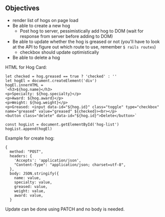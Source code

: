 

## Objectives
* render list of hogs on page load
* Be able to create a new hog
  * Post hog to server, pessimistically add hog to DOM (wait for response from server before adding to DOM)
* Be able to update whether the hog is greased or not (you'll have to look at the API to figure out which route to use, remember ```$ rails routes```)
  * checkbox should update optimistically
* Be able to delete a hog

HTML for Hog Card:
```
let checked = hog.greased == true ? 'checked' : ''
let hogEl = document.createElement('div')
hogEl.innerHTML =
`<h3>${hog.name}</h3>
<p>Specialty: ${hog.specialty}</p>
<p>Award: ${hog.award}</p>
<p>Weight: ${hog.weight}</p>
<p>Greased: <input data-id="${hog.id}" class="toggle" type="checkbox" name="greased" value="greased" ${checked}><br></p>
<button class="delete" data-id="${hog.id}">Delete</button>`

const hogList = document.getElementById('hog-list')
hogList.append(hogEl)

```
Example for create hog:

```
{
  method: "POST",
  headers: {
    'Accepts': 'application/json',
    "Content-Type": "application/json; charset=utf-8",
  },
  body: JSON.stringify({
    name: value,
    specialty: value,
    greased: value,
    weight: value,
    award: value,
  }
```
Update can be done using PATCH and no body is needed.
